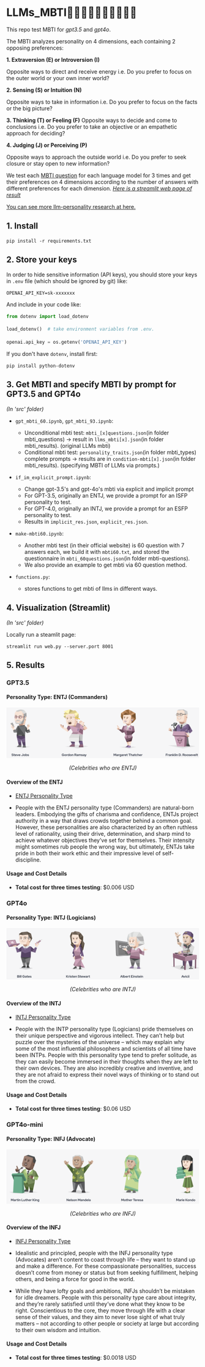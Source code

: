 
# LLMs_MBTI👩‍💼👨‍💻👨‍💼👩‍🎤🕵️‍♀️
This repo test MBTI for *gpt3.5* and *gpt4o*.   

The MBTI analyzes personality on 4 dimensions, each containing 2 opposing preferences:   

**1. Extraversion (E) or Introversion (I)**

Opposite ways to direct and receive energy 
i.e. Do you prefer to focus on the outer world or your own inner world?


**2. Sensing (S) or Intuition (N)**

Opposite ways to take in information 
i.e. Do you prefer to focus on the facts or the big picture?


**3. Thinking (T) or Feeling (F)**
Opposite ways to decide and come to conclusions 
i.e. Do you prefer to take an objective or an empathetic approach for deciding?


**4. Judging (J) or Perceiving (P)**

Opposite ways to approach the outside world 
i.e. Do you prefer to seek closure or stay open to new information?

We test each [MBTI question](./mbti_questions.json) for each language model for 3 times and get their preferences on 4 dimensions according to the number of answers with different preferences for each dimension. *[Here is a streamlit web page of result](https://derekwang2002-streamlit-repo-web-gyx7yx.streamlit.app/)*

[You can see more llm-personality research at here.](https://quilt-trouble-855.notion.site/LLM-MBTI-Papers-1222a8ae851045959403e4628804129a?pvs=74)

## 1. Install

```
pip install -r requirements.txt
```

## 2. Store your keys

In order to hide sensitive information (API keys), you should store your keys in `.env` file (which should be ignored by git) like:

```
OPENAI_API_KEY=sk-xxxxxxx
```

And include in your code like:

```python
from dotenv import load_dotenv

load_dotenv()  # take environment variables from .env.

openai.api_key = os.getenv('OPENAI_API_KEY')
```

If you don't have `dotenv`, install first:

```
pip install python-dotenv
```

## 3. Get MBTI and specify MBTI by prompt for GPT3.5 and GPT4o
*(In 'src' folder)*

- `gpt_mbti_60.ipynb`, `gpt_mbti_93.ipynb`:
  - Unconditional mbti test: `mbti_[x]questions.json`(in folder mbti_questions) -> result in `llms_mbti[x].json`(in folder mbti_results). (original LLMs mbti)
  - Conditional mbti test: `personality_traits.json`(in folder mbti_types) complete prompts -> results are in `condition-mbti[x].json`(in folder mbti_results). (specifying MBTI of LLMs via prompts.)

- `if_im_explicit_prompt.ipynb`:
  - Change gpt-3.5's and gpt-4o's mbti via explicit and implicit prompt
  - For GPT-3.5, originally an ENTJ, we provide a prompt for an ISFP personality to test.
  - For GPT-4.0, originally an INTJ, we provide a prompt for an ESFP personality to test.
  - Results in `implicit_res.json`, `explicit_res.json`.

- `make-mbti60.ipynb`:
  - Another mbti test (in their official website) is 60 question with 7 answers each, we build it with `mbti60.txt`, and stored the questionnaire in `mbti_60questions.json`(in folder mbti-questions). 
  - We also provide an example to get mbti via 60 question method.

- `functions.py`:
  - stores functions to get mbti of llms in different ways.

## 4. Visualization (Streamlit)
*(In 'src' folder)*

Locally run a steamlit page: 

```
streamlit run web.py --server.port 8001
```


## 5. Results
### GPT3.5
#### Personality Type: ENTJ (Commanders)
<div style="text-align: center;">
  <img src="res/ENTJ.png" alt="Celebrities with same MBTI" title="Celebrities with same MBTI" />
  <p><i>(Celebrities who are ENTJ)</i></p>
</div>

#### Overview of the ENTJ

- [ENTJ Personality Type](https://www.16personalities.com/entj-personality)

- People with the ENTJ personality type (Commanders) are natural-born leaders. Embodying the gifts of charisma and confidence, ENTJs project authority in a way that draws crowds together behind a common goal. However, these personalities are also characterized by an often ruthless level of rationality, using their drive, determination, and sharp mind to achieve whatever objectives they’ve set for themselves. Their intensity might sometimes rub people the wrong way, but ultimately, ENTJs take pride in both their work ethic and their impressive level of self-discipline.

#### Usage and Cost Details

- **Total cost for three times testing**: $0.006 USD

### GPT4o
#### Personality Type: INTJ (Logicians)
<div style="text-align: center;">
  <img src="res/INTJ.png" alt="Celebrities with same MBTI" title="Celebrities with same MBTI" />
  <p style="text-align: center;"><i>(Celebrities who are INTJ)</i></p>
</div>


#### Overview of the INTJ 

- [INTJ Personality Type](https://www.16personalities.com/intj-personality)

- People with the INTP personality type (Logicians) pride themselves on their unique perspective and vigorous intellect. They can’t help but puzzle over the mysteries of the universe – which may explain why some of the most influential philosophers and scientists of all time have been INTPs. People with this personality type tend to prefer solitude, as they can easily become immersed in their thoughts when they are left to their own devices. They are also incredibly creative and inventive, and they are not afraid to express their novel ways of thinking or to stand out from the crowd.

#### Usage and Cost Details

- **Total cost for three times testing**: $0.06 USD


### GPT4o-mini
#### Personality Type: INFJ (Advocate)
<div style="text-align: center;">
  <img src="res/INFJ.png" alt="Celebrities with same MBTI" title="Celebrities with same MBTI" />
  <p style="text-align: center;"><i>(Celebrities who are INFJ)</i></p>
</div>


#### Overview of the INFJ 

- [INFJ Personality Type](https://www.16personalities.com/infj-personality)

- Idealistic and principled, people with the INFJ personality type (Advocates) aren’t content to coast through life – they want to stand up and make a difference. For these compassionate personalities, success doesn’t come from money or status but from seeking fulfillment, helping others, and being a force for good in the world.

- While they have lofty goals and ambitions, INFJs shouldn’t be mistaken for idle dreamers. People with this personality type care about integrity, and they’re rarely satisfied until they’ve done what they know to be right. Conscientious to the core, they move through life with a clear sense of their values, and they aim to never lose sight of what truly matters – not according to other people or society at large but according to their own wisdom and intuition.

#### Usage and Cost Details

- **Total cost for three times testing**: $0.0018 USD